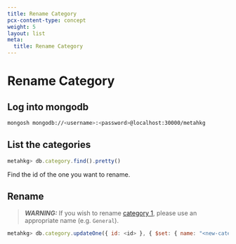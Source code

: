 ```yaml
---
title: Rename Category
pcx-content-type: concept
weight: 5
layout: list
meta:
  title: Rename Category
---
```


# Rename Category

## Log into mongodb

```bash
mongosh mongodb://<username>:<password>@localhost:30000/metahkg
```

## List the categories

```javascript
metahkg> db.category.find().pretty()
```

Find the id of the one you want to rename.

## Rename

> **_WARNING:_** If you wish to rename [category 1](../category1), please use an appropriate name (e.g. `General`).

```javascript
metahkg> db.category.updateOne({ id: <id> }, { $set: { name: "<new-category-name>" } })
```
